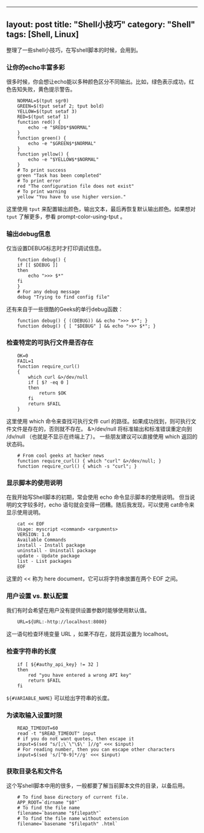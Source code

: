 
---
layout: post
title: "Shell小技巧"
category: "Shell"
tags: [Shell, Linux]
---



整理了一些shell小技巧，在写shell脚本的时候，会用到。
### 让你的echo丰富多彩
很多时候，你会想让echo能以多种颜色区分不同输出。比如，绿色表示成功，红色告知失败，黄色提示警告。
```
    NORMAL=$(tput sgr0)
    GREEN=$(tput setaf 2; tput bold)
    YELLOW=$(tput setaf 3)
    RED=$(tput setaf 1)
    function red() {
        echo -e "$RED$*$NORMAL"
    }
    function green() {
        echo -e "$GREEN$*$NORMAL"
    }
    function yellow() {
        echo -e "$YELLOW$*$NORMAL"
    }
    # To print success
    green "Task has been completed"
    # To print error
    red "The configuration file does not exist"
    # To print warning
    yellow "You have to use higher version."
```
这里使用 `tput` 来配置输出颜色，输出文本，最后再恢复默认输出颜色。如果想对 `tput` 了解更多，参看 prompt-color-using-tput 。

### 输出debug信息
仅当设置DEBUG标志时才打印调试信息。
```
    function debug() {
    if [[ $DEBUG ]]
    then
        echo ">>> $*"
    fi
    }
    # For any debug message
    debug "Trying to find config file"
```
还有来自于一些很酷的Geeks的单行debug函数：
```
    function debug() { ((DEBUG)) && echo ">>> $*"; }
    function debug() { [ "$DEBUG" ] && echo ">>> $*"; }
```

<!-- more -->
### 检查特定的可执行文件是否存在
```
    OK=0
    FAIL=1
    function require_curl()
    {
        which curl &>/dev/null
        if [ $? -eq 0 ]
        then
            return $OK
        fi
        return $FAIL
    }
```
这里使用 which 命令来查找可执行文件 curl 的路径。如果成功找到，则可执行文件文件是存在的，否则就不存在。 &>/dev/null 将标准输出和标准错误重定向到 /dv/null （也就是不显示在终端上了）。
一些朋友建议可以直接使用 which 返回的状态码。
```
    # From cool geeks at hacker news
    function require_curl() { which "curl" &>/dev/null; }
    function require_curl() { which -s "curl"; }
```
### 显示脚本的使用说明
在我开始写Shell脚本的初期，常会使用 echo 命令显示脚本的使用说明。 但当说明的文字较多时，echo 语句就会变得一团糟。随后我发现，可以使用 cat命令来显示使用说明。
```
    cat << EOF
    Usage: myscript <command> <arguments>
    VERSION: 1.0
    Available Commands
    install - Install package
    uninstall - Uninstall package
    update - Update package
    list - List packages
    EOF
```
这里的 << 称为 here document，它可以将字符串放置在两个 EOF 之间。
### 用户设置 vs. 默认配置
我们有时会希望在用户没有提供设置参数时能够使用默认值。
```
    URL=${URL:-http://localhost:8080}
```
这一语句检查环境变量 URL ，如果不存在，就将其设置为 localhost。
### 检查字符串的长度
```
    if [ ${#authy_api_key} != 32 ]
    then
        red "you have entered a wrong API key"
        return $FAIL
    fi
```
`${#VARIABLE_NAME}` 可以给出字符串的长度。

### 为读取输入设置时限
```
    READ_TIMEOUT=60
    read -t "$READ_TIMEOUT" input
    # if you do not want quotes, then escape it
    input=$(sed "s/[;\`\"\$\' ]//g" <<< $input)
    # For reading number, then you can escape other characters
    input=$(sed 's/[^0-9]*//g' <<< $input)
```
### 获取目录名和文件名
这个写shell脚本中用的很多，一般都要了解当前脚本文件的目录，以备后用。
```
    # To find base directory of current file.
    APP_ROOT=`dirname "$0"`
    # To find the file name
    filename=`basename "$filepath"`
    # To find the file name without extension
    filename=`basename "$filepath" .html`
```

